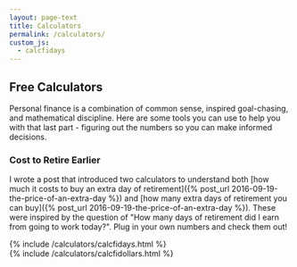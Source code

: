 ```yaml
---
layout: page-text
title: Calculators
permalink: /calculators/
custom_js:
  - calcfidays
---
```


## Free Calculators ##

Personal finance is a combination of common sense, inspired goal-chasing, and mathematical discipline. Here are some tools you can use to help you with that last part - figuring out the numbers so you can make informed decisions.

### Cost to Retire Earlier ###

I wrote a post that introduced two calculators to understand both [how much it costs to buy an extra day of retirement]({% post_url 2016-09-19-the-price-of-an-extra-day %}) and [how many extra days of retirement you can buy]({% post_url 2016-09-19-the-price-of-an-extra-day %}). These were inspired by the question of "How many days of retirement did I earn from going to work today?". Plug in your own numbers and check them out!

<div class="row">
  <div class="col s12 m10 offset-m1 l6">
    <div class="card-panel">
    {% include /calculators/calcfidays.html %}
    </div>
  </div>

  <div class="col s12 m10 offset-m1 l6">
    <div class="card-panel">
    {% include /calculators/calcfidollars.html %}
    </div>
  </div>
</div>
